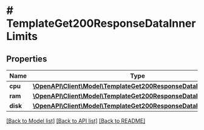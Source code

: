 # # TemplateGet200ResponseDataInnerLimits

## Properties

Name | Type | Description | Notes
------------ | ------------- | ------------- | -------------
**cpu** | [**\OpenAPI\Client\Model\TemplateGet200ResponseDataInnerLimitsCpu**](TemplateGet200ResponseDataInnerLimitsCpu.md) |  | [optional]
**ram** | [**\OpenAPI\Client\Model\TemplateGet200ResponseDataInnerLimitsRam**](TemplateGet200ResponseDataInnerLimitsRam.md) |  | [optional]
**disk** | [**\OpenAPI\Client\Model\TemplateGet200ResponseDataInnerLimitsDisk**](TemplateGet200ResponseDataInnerLimitsDisk.md) |  | [optional]

[[Back to Model list]](../../README.md#models) [[Back to API list]](../../README.md#endpoints) [[Back to README]](../../README.md)
